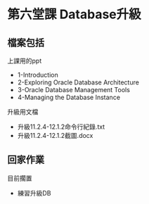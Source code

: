 # 第六堂課 Database升級

檔案包括
---
上課用的ppt
- 1-Introduction
- 2-Exploring Oracle Database Architecture
- 3-Oracle Database Management Tools
- 4-Managing the Database Instance

升級用文檔
- 升級11.2.4-12.1.2命令行紀錄.txt
- 升級11.2.4-12.1.2截圖.docx

回家作業
---
目前擱置
- 練習升級DB
